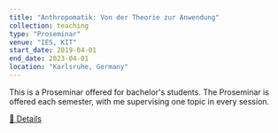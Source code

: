```yaml
---
title: "Anthropomatik: Von der Theorie zur Anwendung"
collection: teaching
type: "Proseminar"
venue: "IES, KIT"
start_date: 2019-04-01
end_date: 2023-04-01
location: "Karlsruhe, Germany"
---
```


This is a Proseminar offered for bachelor's students. The Proseminar is offered each semester, with me supervising one topic in every session.

<a href="https://ies.iar.kit.edu/lehre_proseminar_anthropomatik.php">📖 Details</a>